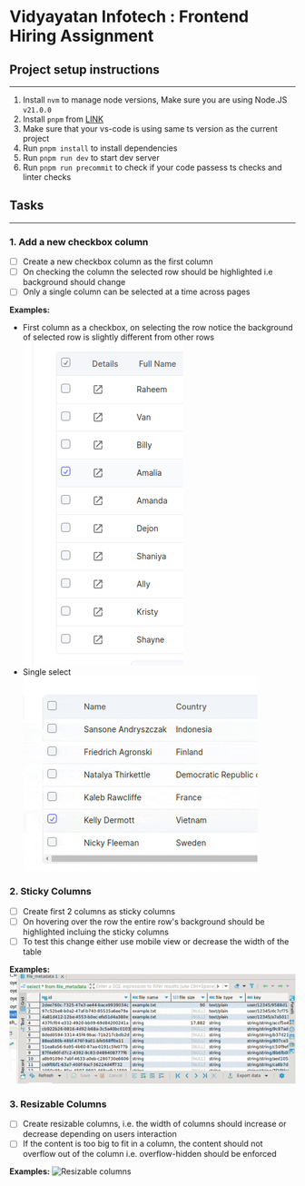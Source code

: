 # Vidyayatan Infotech : Frontend Hiring Assignment

## Project setup instructions

---

1. Install `nvm` to manage node versions, Make sure you are using Node.JS `v21.0.0`
1. Install `pnpm` from [LINK](https://pnpm.io/)
1. Make sure that your vs-code is using same ts version as the current project
1. Run `pnpm install` to install dependencies
1. Run `pnpm run dev` to start dev server
1. Run `pnpm run precommit` to check if your code passess ts checks and linter checks

## Tasks

---

### 1. **Add a new checkbox column**

-   [ ] Create a new checkbox column as the first column
-   [ ] On checking the column the selected row should be highlighted i.e background should change
-   [ ] Only a single column can be selected at a time across pages

**Examples:**

-   First column as a checkbox, on selecting the row notice the background of selected row is slightly different from other rows
    ![First column](./.github/demo-images/task1_1.png)
-   Single select
    ![Single select](./.github/demo-images/task1_2.gif)

### 2. **Sticky Columns**

-   [ ] Create first 2 columns as sticky columns
-   [ ] On hovering over the row the entire row's background should be highlighted incluing the sticky columns
-   [ ] To test this change either use mobile view or decrease the width of the table

**Examples:**
![Sticky columns](./.github/demo-images/task2_1.gif)

### 3. **Resizable Columns**

-   [ ] Create resizable columns, i.e. the width of columns should increase or decrease depending on users interaction
-   [ ] If the content is too big to fit in a column, the content should not overflow out of the column i.e. overflow-hidden should be enforced

**Examples:**
![Resizable columns](./.github/demo-images/task3_1.gif)
